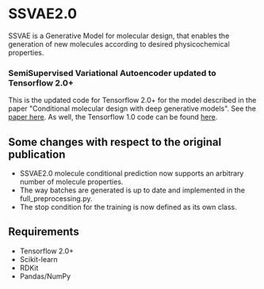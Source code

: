 # SSVAE2.0
SSVAE is a Generative Model for molecular design, that enables the generation of new molecules according to desired physicochemical properties.

### SemiSupervised Variational Autoencoder updated to Tensorflow 2.0+

This is the updated code for Tensorflow 2.0+ for the model described in the paper "Conditional molecular design with deep generative models". See the [paper here](https://pubs.acs.org/doi/10.1021/acs.jcim.8b00263). As well, the Tensorflow 1.0 code can be found [here](https://github.com/nyu-dl/conditional-molecular-design-ssvae/tree/master).

## Some changes with respect to the original publication
- SSVAE2.0 molecule conditional prediction now supports an arbitrary number of molecule properties.
- The way batches are generated is up to date and implemented in the full_preprocessing.py.
- The stop condition for the training is now defined as its own class.

## Requirements
- Tensorflow 2.0+
- Scikit-learn
- RDKit
- Pandas/NumPy


